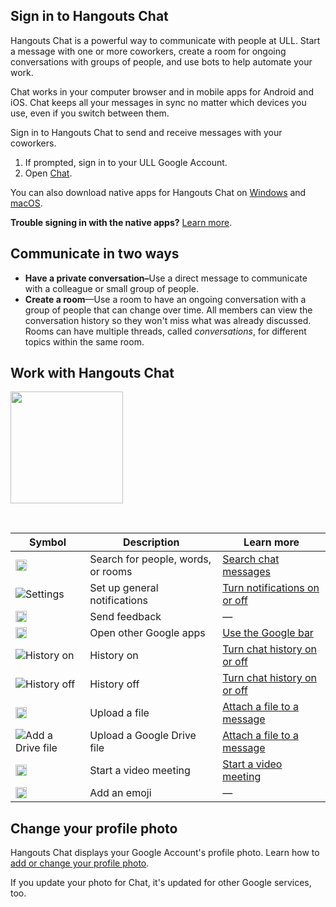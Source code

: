 
<h2>Sign in to Hangouts Chat</h2>

<p>Hangouts Chat is a powerful way to communicate with people at ULL. Start a message with one or more coworkers, create a room for ongoing conversations with groups of people, and use bots to help automate your work.</p>

<p>Chat works in your computer browser and in mobile apps for Android and iOS. Chat keeps all your messages in sync no matter which devices you use, even if you switch between them.</p>


<p>Sign in to Hangouts Chat to send and receive messages with your coworkers.</p>

<ol>
  <li>If prompted, sign in to your ULL Google Account.</li>
  <li>Open <a href="https://chat.google.com" target="_blank" rel="noopener">Chat</a>.</li>
  
</ol>

<p>You can also download native apps for Hangouts Chat on <a href="https://dl.google.com/chat/latest/InstallHangoutsChat.msi" target="_blank" rel="noopener">Windows</a> and <a href="https://dl.google.com/chat/latest/InstallHangoutsChat.dmg" target="_blank" rel="noopener">macOS</a>.</p>

<p><strong>Trouble signing in with the native apps?</strong> <a href="https://support.google.com/hangoutschat/answer/7666814" target="_blank" rel="noopener">Learn more</a>.</p>

<h2>Communicate in two ways</h2>

<ul>
  <li><strong>Have a private conversation–</strong>Use a direct message to communicate with a colleague or small group of people.</li>
  <li><strong>Create a room</strong>—Use a room to have an ongoing conversation with a group of people that can change over time. All members can view the conversation history so they won't miss what was already discussed. Rooms can have multiple threads, called <em>conversations</em>, for different topics within the same room.</li>
</ul>

<h2>Work with Hangouts Chat</h2>
<img src="https://lh3.googleusercontent.com/BTjWqpGvgb5iWdOQmTEyQkwK7m049hp2TbmU5k-BIIco1PFvg4cxZ8BFCGmaM-vDRE8=w223" width="180" height="179" alt="">

<p>&nbsp;</p>

<table class="nice-table">
  <thead>
    <tr>
      <th>Symbol</th>
      <th>Description</th>
      <th>Learn more</th>
    </tr>
  </thead>
  <tbody>
    <tr>
      <td><img src="//storage.googleapis.com/support-kms-prod/BJpfNAcSpEVcsadaekX5U3TVb39MxpHULWJL" width="18" height="18" alt="Search" title="Search"></td>
      <td>Search for people, words, or rooms</td>
      <td><a href="https://support.google.com/hangoutschat/answer/7655805">Search chat messages</a></td>
    </tr>
    <tr>
      <td><img src="//storage.googleapis.com/support-kms-prod/VprO3fySW4nYaNnTKAPqZ8Z7n9V32ktRP6ys" width="auto" height="auto" alt="Settings" title="Settings"></td>
      <td>Set up general notifications</td>
      <td><a href="https://support.google.com/hangoutschat/answer/7655718">Turn notifications on or off</a></td>
    </tr>
    <tr>
      <td><img src="//lh3.googleusercontent.com/x6DKbNOd3Brzwbo7djhS2_p2CHZk3brEpuXCigKhBWYhVWmib0XWGk7wgSFvyBMZ6g=w18" width="18" height="18" alt="Feedback" title="Feedback"></td>
      <td>Send feedback</td>
      <td>—</td>
    </tr>
    <tr>
      <td><img src="//lh3.googleusercontent.com/E_wyVP2oRY3Uya-X-I-IQB0Twj5mrqiEDrFPhFcdoSnzjd7LPHDssDzxrqg5ck_asjU=w18" width="18 px" height="18 px" alt="App Launcher" title="App Launcher"></td>
      <td>Open other Google apps</td>
      <td><a href="https://support.google.com/accounts/answer/1714464">Use the Google bar</a></td>
    </tr>
    <tr>
      <td><img src="//lh3.googleusercontent.com/E8CYge2Kqs4tnvE9PIrCwJ5-SBGKJan-y-dgeBzq_xsClOXrhQluKRHp0dG-kihk6w5j=w18" width="auto" height="auto" alt="History on" title="History on"></td>
      <td>History on</td>
      <td><a href="https://support.google.com/hangoutschat/answer/7664687">Turn chat history on or off</a></td>
    </tr>
    <tr>
      <td><img src="//lh3.googleusercontent.com/G-pWq7OhH0zGix9mxx6lOZIxTAYs5GTe1i6Z9VDfrM6DZI3VXIjFLnKpo6_OZE6gpfM=w18" width="auto" height="auto" alt="History off" title="History off"></td>
      <td>History off</td>
      <td><a href="https://support.google.com/hangoutschat/answer/7664687">Turn chat history on or off</a></td>
    </tr>
    <tr>
      <td><img src="//lh3.googleusercontent.com/2kBf89XtxY3CbCBrYMtSgX7omoVxxvGc3OPmDw5FNWGZDoj8IdSZXFNCodfGRXA5Yw=w18" width="18" height="18" alt="Upload" title="Upload"></td>
      <td>Upload a file</td>
      <td><a href="https://support.google.com/hangoutschat/answer/7651457">Attach a file to a message</a></td>
    </tr>
    <tr>
      <td><img src="//lh3.googleusercontent.com/Yr7MSg-Y54wDHqsyb5EqWzVI-OPE-YX3dhTRaNr6fRYxfmSKAEdzMz14aJsvwVFgYDz9=w18" height="auto" alt="Add a Drive file" title="Add a Drive file"></td>
      <td>Upload a Google Drive file</td>
      <td><a href="https://support.google.com/hangoutschat/answer/7651457">Attach a file to a message</a></td>
    </tr>
    <tr>
      <td><img src="//storage.cloud.google.com/support-kms-prod/xv6TJ4ojaxgfOq6Lw2ghtVrqTtNDdCv0LDC0" width="18" height="18" alt="Add video meeting" title="Add video meeting"></td>
      <td>Start a video meeting</td>
      <td><a href="https://support.google.com/hangoutschat/answer/7653283">Start a video meeting</a></td>
    </tr>
    <tr>
      <td><img src="//storage.googleapis.com/support-kms-prod/bF81WDpFhrI1tJwZMfVdYqb5uaGViN8MhET4" width="18" height="18" alt="Emoji" title="Emoji"></td>
      <td>Add an emoji</td>
      <td>—</td>
    </tr>
  </tbody>
</table>

<h2>Change your profile photo</h2>

<p>Hangouts Chat displays your Google Account's profile photo. Learn how to <a href="https://support.google.com/accounts/answer/27442" rel="noopener">add or change your profile photo</a>.</p>

<p>If you update your photo for Chat, it's updated for other Google services, too.</p>
